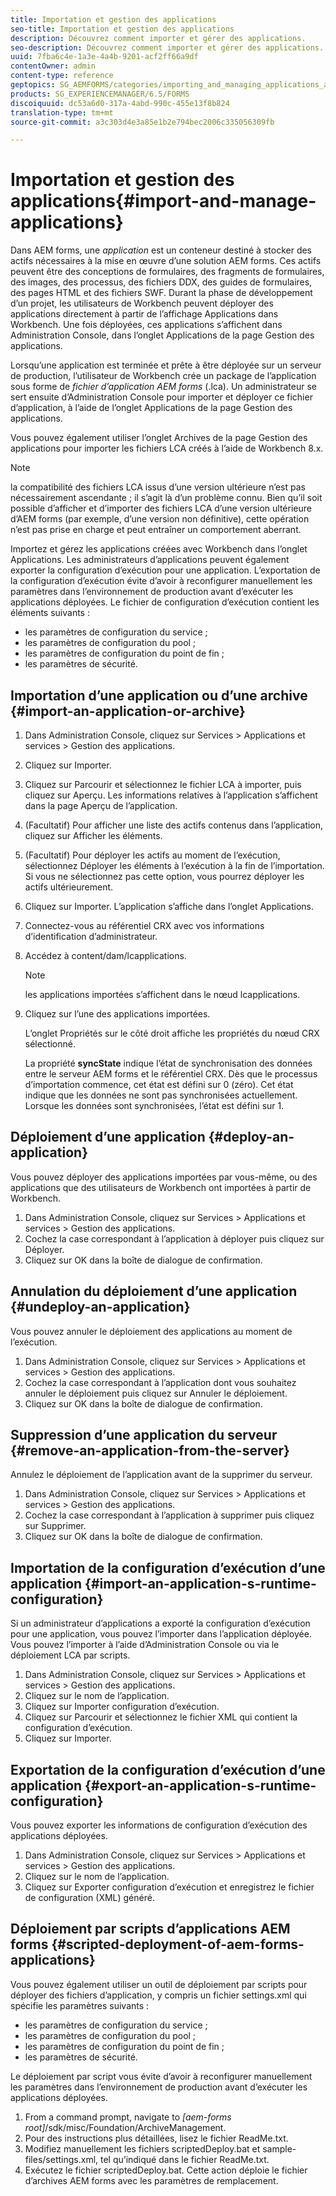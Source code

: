 ```yaml
---
title: Importation et gestion des applications
seo-title: Importation et gestion des applications
description: Découvrez comment importer et gérer des applications.
seo-description: Découvrez comment importer et gérer des applications.
uuid: 7fba6c4e-1a3e-4a4b-9201-acf2ff66a9df
contentOwner: admin
content-type: reference
geptopics: SG_AEMFORMS/categories/importing_and_managing_applications_and_archives
products: SG_EXPERIENCEMANAGER/6.5/FORMS
discoiquuid: dc53a6d0-317a-4abd-990c-455e13f8b824
translation-type: tm+mt
source-git-commit: a3c303d4e3a85e1b2e794bec2006c335056309fb

---
```



# Importation et gestion des applications{#import-and-manage-applications}

Dans AEM forms, une *application* est un conteneur destiné à stocker des actifs nécessaires à la mise en œuvre d’une solution AEM forms. Ces actifs peuvent être des conceptions de formulaires, des fragments de formulaires, des images, des processus, des fichiers DDX, des guides de formulaires, des pages HTML et des fichiers SWF. Durant la phase de développement d’un projet, les utilisateurs de Workbench peuvent déployer des applications directement à partir de l’affichage Applications dans Workbench. Une fois déployées, ces applications s’affichent dans Administration Console, dans l’onglet Applications de la page Gestion des applications.

Lorsqu’une application est terminée et prête à être déployée sur un serveur de production, l’utilisateur de Workbench crée un package de l’application sous forme de *fichier d’application AEM forms* (.lca). Un administrateur se sert ensuite d’Administration Console pour importer et déployer ce fichier d’application, à l’aide de l’onglet Applications de la page Gestion des applications.

Vous pouvez également utiliser l’onglet Archives de la page Gestion des applications pour importer les fichiers LCA créés à l’aide de Workbench 8.x.

>[!NOTE]
>
>la compatibilité des fichiers LCA issus d’une version ultérieure n’est pas nécessairement ascendante ; il s’agit là d’un problème connu. Bien qu’il soit possible d’afficher et d’importer des fichiers LCA d’une version ultérieure d’AEM forms (par exemple, d’une version non définitive), cette opération n’est pas prise en charge et peut entraîner un comportement aberrant.

Importez et gérez les applications créées avec Workbench dans l’onglet Applications. Les administrateurs d’applications peuvent également exporter la configuration d’exécution pour une application. L’exportation de la configuration d’exécution évite d’avoir à reconfigurer manuellement les paramètres dans l’environnement de production avant d’exécuter les applications déployées. Le fichier de configuration d’exécution contient les éléments suivants :

* les paramètres de configuration du service ;
* les paramètres de configuration du pool ;
* les paramètres de configuration du point de fin ;
* les paramètres de sécurité.

## Importation d’une application ou d’une archive {#import-an-application-or-archive}

1. Dans Administration Console, cliquez sur Services > Applications et services > Gestion des applications.
1. Cliquez sur Importer.
1. Cliquez sur Parcourir et sélectionnez le fichier LCA à importer, puis cliquez sur Aperçu. Les informations relatives à l’application s’affichent dans la page Aperçu de l’application.
1. (Facultatif) Pour afficher une liste des actifs contenus dans l’application, cliquez sur Afficher les éléments.
1. (Facultatif) Pour déployer les actifs au moment de l’exécution, sélectionnez Déployer les éléments à l’exécution à la fin de l’importation. Si vous ne sélectionnez pas cette option, vous pourrez déployer les actifs ultérieurement.
1. Cliquez sur Importer. L’application s’affiche dans l’onglet Applications.
1. Connectez-vous au référentiel CRX avec vos informations d’identification d’administrateur.
1. Accédez à content/dam/lcapplications.

   >[!NOTE]
   >
   >les applications importées s’affichent dans le nœud lcapplications.

1. Cliquez sur l’une des applications importées.

   L’onglet Propriétés sur le côté droit affiche les propriétés du nœud CRX sélectionné.

   La propriété **syncState** indique l’état de synchronisation des données entre le serveur AEM forms et le référentiel CRX. Dès que le processus d’importation commence, cet état est défini sur 0 (zéro). Cet état indique que les données ne sont pas synchronisées actuellement. Lorsque les données sont synchronisées, l’état est défini sur 1.

## Déploiement d’une application {#deploy-an-application}

Vous pouvez déployer des applications importées par vous-même, ou des applications que des utilisateurs de Workbench ont importées à partir de Workbench.

1. Dans Administration Console, cliquez sur Services > Applications et services > Gestion des applications.
1. Cochez la case correspondant à l’application à déployer puis cliquez sur Déployer.
1. Cliquez sur OK dans la boîte de dialogue de confirmation.

## Annulation du déploiement d’une application {#undeploy-an-application}

Vous pouvez annuler le déploiement des applications au moment de l’exécution.

1. Dans Administration Console, cliquez sur Services > Applications et services > Gestion des applications.
1. Cochez la case correspondant à l’application dont vous souhaitez annuler le déploiement puis cliquez sur Annuler le déploiement.
1. Cliquez sur OK dans la boîte de dialogue de confirmation.

## Suppression d’une application du serveur {#remove-an-application-from-the-server}

Annulez le déploiement de l’application avant de la supprimer du serveur.

1. Dans Administration Console, cliquez sur Services > Applications et services > Gestion des applications.
1. Cochez la case correspondant à l’application à supprimer puis cliquez sur Supprimer.
1. Cliquez sur OK dans la boîte de dialogue de confirmation.

## Importation de la configuration d’exécution d’une application {#import-an-application-s-runtime-configuration}

Si un administrateur d’applications a exporté la configuration d’exécution pour une application, vous pouvez l’importer dans l’application déployée. Vous pouvez l’importer à l’aide d’Administration Console ou via le déploiement LCA par scripts.

1. Dans Administration Console, cliquez sur Services > Applications et services > Gestion des applications.
1. Cliquez sur le nom de l’application.
1. Cliquez sur Importer configuration d’exécution.
1. Cliquez sur Parcourir et sélectionnez le fichier XML qui contient la configuration d’exécution.
1. Cliquez sur Importer.

## Exportation de la configuration d’exécution d’une application {#export-an-application-s-runtime-configuration}

Vous pouvez exporter les informations de configuration d’exécution des applications déployées.

1. Dans Administration Console, cliquez sur Services > Applications et services > Gestion des applications.
1. Cliquez sur le nom de l’application.
1. Cliquez sur Exporter configuration d’exécution et enregistrez le fichier de configuration (XML) généré.

## Déploiement par scripts d’applications AEM forms {#scripted-deployment-of-aem-forms-applications}

Vous pouvez également utiliser un outil de déploiement par scripts pour déployer des fichiers d’application, y compris un fichier settings.xml qui spécifie les paramètres suivants :

* les paramètres de configuration du service ;
* les paramètres de configuration du pool ;
* les paramètres de configuration du point de fin ;
* les paramètres de sécurité.

Le déploiement par script vous évite d’avoir à reconfigurer manuellement les paramètres dans l’environnement de production avant d’exécuter les applications déployées.

1. From a command prompt, navigate to *[aem-forms root]*/sdk/misc/Foundation/ArchiveManagement.
1. Pour des instructions plus détaillées, lisez le fichier ReadMe.txt.
1. Modifiez manuellement les fichiers scriptedDeploy.bat et sample-files/settings.xml, tel qu’indiqué dans le fichier ReadMe.txt.
1. Exécutez le fichier scriptedDeploy.bat. Cette action déploie le fichier d’archives AEM forms avec les paramètres de remplacement.

